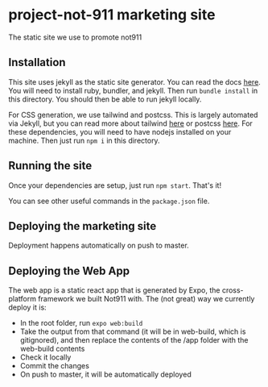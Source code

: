 # project-not-911 marketing site
The static site we use to promote not911

## Installation
This site uses jekyll as the static site generator. You can read the docs [here](https://jekyllrb.com/docs/). You will need to install ruby, bundler, and jekyll. Then run `bundle install` in this directory. You should then be able to run jekyll locally.

For CSS generation, we use tailwind and postcss. This is largely automated via Jekyll, but you can read more about tailwind [here](https://tailwindcss.com/) or postcss [here](https://postcss.org/). For these dependencies, you will need to have nodejs installed on your machine. Then just run `npm i` in this directory.

## Running the site
Once your dependencies are setup, just run `npm start`. That's it!

You can see other useful commands in the `package.json` file.

## Deploying the marketing site
Deployment happens automatically on push to master.

## Deploying the Web App
The web app is a static react app that is generated by Expo, the cross-platform framework we built Not911 with. The (not great) way we currently deploy it is:
- In the root folder, run `expo web:build`
- Take the output from that command (it will be in web-build, which is gitignored), and then replace the contents of the /app folder with the web-build contents
- Check it locally
- Commit the changes
- On push to master, it will be automatically deployed


